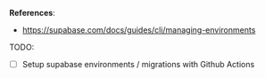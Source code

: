 **References**:
- https://supabase.com/docs/guides/cli/managing-environments

TODO:
- [ ] Setup supabase environments / migrations with Github Actions